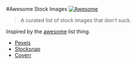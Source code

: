 #Awesome Stock Images [![Awesome](https://cdn.rawgit.com/sindresorhus/awesome/d7305f38d29fed78fa85652e3a63e154dd8e8829/media/badge.svg)](https://github.com/sindresorhus/awesome)

> A curated list of stock images that don't suck.

Inspired by the [awesome](https://github.com/sindresorhus/awesome) list thing.

- [Pexels](https://www.pexels.com/)
- [Stocksnap](https://stocksnap.io/)
- [Coverr](http://coverr.co/)
